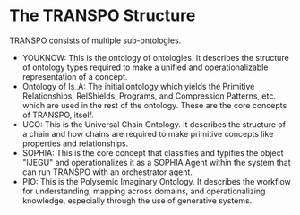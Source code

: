 # The TRANSPO Structure
TRANSPO consists of multiple sub-ontologies. 
- YOUKNOW: This is the ontology of ontologies. It describes the structure of ontology types required to make a unified and operationalizable representation of a concept.
- Ontology of Is_A: The initial ontology which yields the Primitive Relationships, RelShields, Programs, and Compression Patterns, etc. which are used in the rest of the ontology. These are the core concepts of TRANSPO, itself. 
- UCO: This is the Universal Chain Ontology. It describes the structure of a chain and how chains are required to make primitive concepts like properties and relationships.
- SOPHIA: This is the core concept that classifies and typifies the object "IJEGU" and operationalizes it as a SOPHIA Agent within the system that can run TRANSPO with an orchestrator agent.
- PIO: This is the Polysemic Imaginary Ontology. It describes the workflow for understanding, mapping across domains, and operationalizing knowledge, especially through the use of generative systems.
